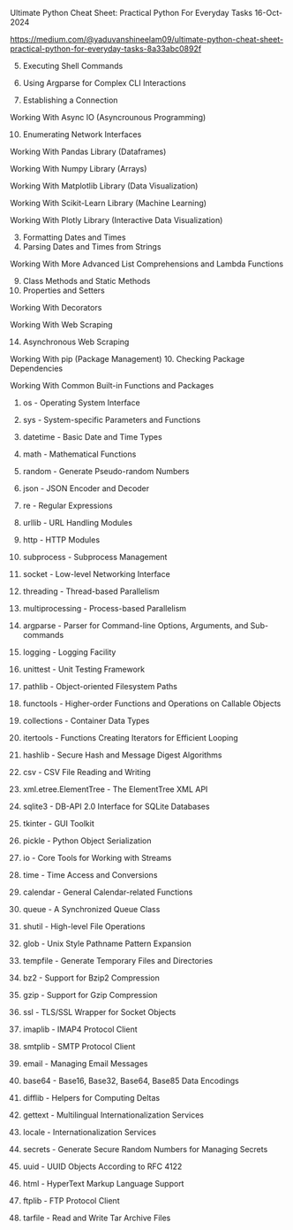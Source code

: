 Ultimate Python Cheat Sheet: Practical Python For Everyday Tasks
16-Oct-2024

https://medium.com/@yaduvanshineelam09/ultimate-python-cheat-sheet-practical-python-for-everyday-tasks-8a33abc0892f


5. Executing Shell Commands
10. Using Argparse for Complex CLI Interactions

1. Establishing a Connection


Working With Async IO (Asyncrounous Programming)


10. Enumerating Network Interfaces


Working With Pandas Library (Dataframes)

Working With Numpy Library (Arrays)

Working With Matplotlib Library (Data Visualization)

Working With Scikit-Learn Library (Machine Learning)

Working With Plotly Library (Interactive Data Visualization)

3. Formatting Dates and Times
4. Parsing Dates and Times from Strings


Working With More Advanced List Comprehensions and Lambda Functions

9. Class Methods and Static Methods
10. Properties and Setters

Working With Decorators

Working With Web Scraping

14. Asynchronous Web Scraping

Working With pip (Package Management)
10. Checking Package Dependencies


Working With Common Built-in Functions and Packages
1. os - Operating System Interface
2. sys - System-specific Parameters and Functions
3. datetime - Basic Date and Time Types
4. math - Mathematical Functions
5. random - Generate Pseudo-random Numbers
6. json - JSON Encoder and Decoder
7. re - Regular Expressions
8. urllib - URL Handling Modules
9. http - HTTP Modules
10. subprocess - Subprocess Management

11. socket - Low-level Networking Interface
12. threading - Thread-based Parallelism
13. multiprocessing - Process-based Parallelism
14. argparse - Parser for Command-line Options, Arguments, and Sub-commands
15. logging - Logging Facility
16. unittest - Unit Testing Framework
17. pathlib - Object-oriented Filesystem Paths
18. functools - Higher-order Functions and Operations on Callable Objects
19. collections - Container Data Types
20. itertools - Functions Creating Iterators for Efficient Looping

21. hashlib - Secure Hash and Message Digest Algorithms
22. csv - CSV File Reading and Writing
23. xml.etree.ElementTree - The ElementTree XML API
24. sqlite3 - DB-API 2.0 Interface for SQLite Databases
25. tkinter - GUI Toolkit
26. pickle - Python Object Serialization
27. io - Core Tools for Working with Streams
28. time - Time Access and Conversions
29. calendar - General Calendar-related Functions
30. queue - A Synchronized Queue Class

31. shutil - High-level File Operations
32. glob - Unix Style Pathname Pattern Expansion
33. tempfile - Generate Temporary Files and Directories
34. bz2 - Support for Bzip2 Compression
35. gzip - Support for Gzip Compression
36. ssl - TLS/SSL Wrapper for Socket Objects
37. imaplib - IMAP4 Protocol Client
38. smtplib - SMTP Protocol Client
39. email - Managing Email Messages
40. base64 - Base16, Base32, Base64, Base85 Data Encodings

41. difflib - Helpers for Computing Deltas
42. gettext - Multilingual Internationalization Services
43. locale - Internationalization Services
44. secrets - Generate Secure Random Numbers for Managing Secrets
45. uuid - UUID Objects According to RFC 4122
46. html - HyperText Markup Language Support
47. ftplib - FTP Protocol Client
48. tarfile - Read and Write Tar Archive Files

